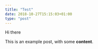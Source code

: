```yaml
---
title: "Test"
date: 2018-10-27T15:15:03+01:00
type: "post"
---
```


Hi there

This is an example post, with some **content**.


